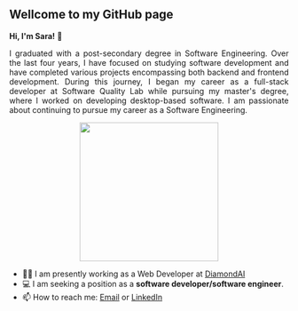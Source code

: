 ## Wellcome to my GitHub page
**Hi, I'm Sara!** :clap: <br />
<p align="justify">
I graduated with a post-secondary degree in Software Engineering. Over the last four years, I have focused on studying software development and have completed various projects encompassing both backend and frontend development. During this journey, I began my career as a full-stack developer at Software Quality Lab while pursuing my master's degree, where I worked on developing desktop-based software. I am passionate about continuing to pursue my career as a Software Engineering.
</p>
<div align="center">
  <img src="https://github.com/SaraBolouriB/SaraBolouriBazaz/blob/main/Software%20Developersoftware.gif"  wwidth="800" height="250"/>
</div>

- :woman_office_worker: I am presently working as a Web Developer at [DiamondAI](https://diamondai.ca/)
- :computer: I am seeking a position as a **software developer/software engineer**.
- :mailbox: How to reach me: [Email](boloorisara@gmail.com) or [LinkedIn](https://www.linkedin.com/in/sara-bolouri-bazaz/)

